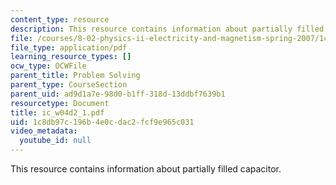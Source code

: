 ```yaml
---
content_type: resource
description: This resource contains information about partially filled capacitor.
file: /courses/8-02-physics-ii-electricity-and-magnetism-spring-2007/1c8db97c196b4e0cdac2fcf9e965c031_ic_w04d2_1.pdf
file_type: application/pdf
learning_resource_types: []
ocw_type: OCWFile
parent_title: Problem Solving
parent_type: CourseSection
parent_uid: ad9d1a7e-98d0-b1ff-318d-13ddbf7639b1
resourcetype: Document
title: ic_w04d2_1.pdf
uid: 1c8db97c-196b-4e0c-dac2-fcf9e965c031
video_metadata:
  youtube_id: null
---
```

This resource contains information about partially filled capacitor.

